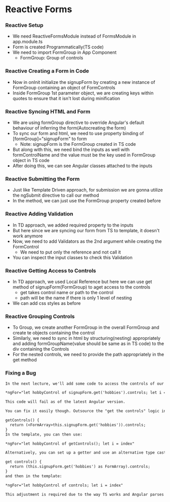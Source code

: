 # Reactive Forms

### Reactive Setup

* We need ReactiveFormsModule instead of FormsModule in app.module.ts
* Form is created Programmatically(TS code)
* We need to import FormGroup in App Component
  * FormGroup: Group of controls

### Reactive Creating a Form in Code

* Now in onInit initialize the signupForm by creating a new instance of FormGroup containing an object of FormControls
* Inside FormGroup 1st parameter object, we are creating keys within quotes to ensure that it isn't lost during minification

### Reactive Syncing HTML and Form

* We are using formGroup directive to override Angular's default behaviour of inferring the form(Autocreating the form)
* To sync our form and html, we need to use property binding of [formGroup]="signupForm" to form
  * Note: signupForm is the FormGroup created in TS code
* But along with this, we need bind the inputs as well with formControlName and the value must be the key used in FormGroup object in TS code
* After doing this, we can see Angular classes attached to the inputs

### Reactive Submitting the Form

* Just like Template Driven approach, for submission we are gonna utilize the ngSubmit directive to call our method
* In the method, we can just use the FormGroup property created before

### Reactive Adding Validation

* In TD approach, we added required property to the inputs
* But here since we are syncing our form from TS to template, it doesn't work anymore
* Now, we need to add Validators as the 2nd argument while creating the FormControl
  * We need to put only the reference and not call it
* You can inspect the input classes to check this Validation

### Reactive Getting Access to Controls

* In TD approach, we used Local Reference but here we can use get method of signupForm(FormGroup) to aget access to the controls
  * get takes control name or path to the control
  * path will be the name if there is only 1 level of nesting
* We can add css styles as before

### Reactive Grouping Controls

* To Group, we create another FormGroup in the overall FormGroup and create te objects containing the control
* Similarly, we need to sync in html by structuring(nesting) appropriately and adding formGroupName(value should be same as in TS code) to the div containing the Controls
* For the nested controls, we need to provide the path appropriately in the get method

### Fixing a Bug

```txt
In the next lecture, we'll add some code to access the controls of our form array:

*ngFor="let hobbyControl of signupForm.get('hobbies').controls; let i = index"

This code will fail as of the latest Angular version.

You can fix it easily though. Outsource the "get the controls" logic into a method of your component code (the .ts file):

getControls() {
  return (<FormArray>this.signupForm.get('hobbies')).controls;
}
In the template, you can then use:

*ngFor="let hobbyControl of getControls(); let i = index"

Alternatively, you can set up a getter and use an alternative type casting syntax:

get controls() {
  return (this.signupForm.get('hobbies') as FormArray).controls;
}
and then in the template:

*ngFor="let hobbyControl of controls; let i = index"

This adjustment is required due to the way TS works and Angular parses your templates (it doesn't understand TS there).
```
